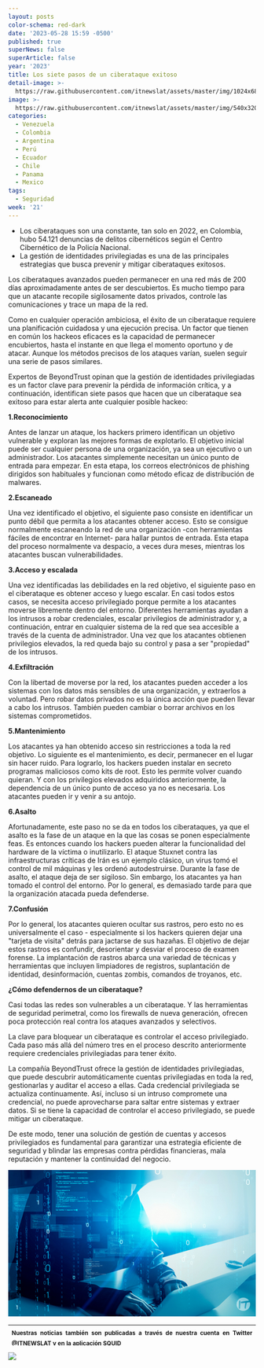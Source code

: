 ```yaml
---
layout: posts
color-schema: red-dark
date: '2023-05-28 15:59 -0500'
published: true
superNews: false
superArticle: false
year: '2023'
title: Los siete pasos de un ciberataque exitoso
detail-image: >-
  https://raw.githubusercontent.com/itnewslat/assets/master/img/1024x680/hacker-en-codigo-g.jpg
image: >-
  https://raw.githubusercontent.com/itnewslat/assets/master/img/540x320/hacker-en-codigo-p.jpg
categories:
  - Venezuela
  - Colombia
  - Argentina
  - Perú
  - Ecuador
  - Chile
  - Panama
  - Mexico
tags:
  - Seguridad
week: '21'
---
```

- Los ciberataques son una constante, tan solo en 2022, en Colombia, hubo 54.121 denuncias de delitos cibernéticos según el Centro Cibernético de la Policía Nacional.
- La gestión de identidades privilegiadas es una de las principales estrategias que busca prevenir y mitigar ciberataques exitosos.

Los ciberataques avanzados pueden permanecer en una red más de 200 días aproximadamente antes de ser descubiertos. Es mucho tiempo para que un atacante recopile sigilosamente datos privados, controle las comunicaciones y trace un mapa de la red.

Como en cualquier operación ambiciosa, el éxito de un ciberataque requiere una planificación cuidadosa y una ejecución precisa. Un factor que tienen en común los hackeos eficaces es la capacidad de permanecer encubiertos, hasta el instante en que llega el momento oportuno y de atacar. Aunque los métodos precisos de los ataques varían, suelen seguir una serie de pasos similares.

Expertos de BeyondTrust opinan que la gestión de identidades privilegiadas es un factor clave para prevenir la pérdida de información crítica, y a continuación, identifican siete pasos que hacen que un ciberataque sea exitoso para estar alerta ante cualquier posible hackeo:

**1.Reconocimiento**

Antes de lanzar un ataque, los hackers primero identifican un objetivo vulnerable y exploran las mejores formas de explotarlo. El objetivo inicial puede ser cualquier persona de una organización, ya sea un ejecutivo o un administrador. Los atacantes simplemente necesitan un único punto de entrada para empezar. En esta etapa, los correos electrónicos de phishing dirigidos son habituales y funcionan como método eficaz de distribución de malwares.

**2.Escaneado**

Una vez identificado el objetivo, el siguiente paso consiste en identificar un punto débil que permita a los atacantes obtener acceso. Esto se consigue normalmente escaneando la red de una organización -con herramientas fáciles de encontrar en Internet- para hallar puntos de entrada. Esta etapa del proceso normalmente va despacio, a veces dura meses, mientras los atacantes buscan vulnerabilidades.

**3.Acceso y escalada**

Una vez identificadas las debilidades en la red objetivo, el siguiente paso en el ciberataque es obtener acceso y luego escalar. En casi todos estos casos, se necesita acceso privilegiado porque permite a los atacantes moverse libremente dentro del entorno. Diferentes herramientas ayudan a los intrusos a robar credenciales, escalar privilegios de administrador y, a continuación, entrar en cualquier sistema de la red que sea accesible a través de la cuenta de administrador. Una vez que los atacantes obtienen privilegios elevados, la red queda bajo su control y pasa a ser "propiedad" de los intrusos.

**4.Exfiltración**

Con la libertad de moverse por la red, los atacantes pueden acceder a los sistemas con los datos más sensibles de una organización, y extraerlos a voluntad. Pero robar datos privados no es la única acción que pueden llevar a cabo los intrusos. También pueden cambiar o borrar archivos en los sistemas comprometidos.

**5.Mantenimiento**

Los atacantes ya han obtenido acceso sin restricciones a toda la red objetivo. Lo siguiente es el mantenimiento, es decir, permanecer en el lugar sin hacer ruido. Para lograrlo, los hackers pueden instalar en secreto programas maliciosos como kits de root. Esto les permite volver cuando quieran. Y con los privilegios elevados adquiridos anteriormente, la dependencia de un único punto de acceso ya no es necesaria. Los atacantes pueden ir y venir a su antojo.

**6.Asalto**

Afortunadamente, este paso no se da en todos los ciberataques, ya que el asalto es la fase de un ataque en la que las cosas se ponen especialmente feas. Es entonces cuando los hackers pueden alterar la funcionalidad del hardware de la víctima o inutilizarlo. El ataque Stuxnet contra las infraestructuras críticas de Irán es un ejemplo clásico, un virus tomó el control de mil máquinas y les ordenó autodestruirse. Durante la fase de asalto, el ataque deja de ser sigiloso. Sin embargo, los atacantes ya han tomado el control del entorno. Por lo general, es demasiado tarde para que la organización atacada pueda defenderse.

**7.Confusión**

Por lo general, los atacantes quieren ocultar sus rastros, pero esto no es universalmente el caso - especialmente si los hackers quieren dejar una "tarjeta de visita" detrás para jactarse de sus hazañas. El objetivo de dejar estos rastros es confundir, desorientar y desviar el proceso de examen forense. La implantación de rastros abarca una variedad de técnicas y herramientas que incluyen limpiadores de registros, suplantación de identidad, desinformación, cuentas zombis, comandos de troyanos, etc.

**¿Cómo defendernos de un ciberataque?**

Casi todas las redes son vulnerables a un ciberataque. Y las herramientas de seguridad perimetral, como los firewalls de nueva generación, ofrecen poca protección real contra los ataques avanzados y selectivos.

La clave para bloquear un ciberataque es controlar el acceso privilegiado. Cada paso más allá del número tres en el proceso descrito anteriormente requiere credenciales privilegiadas para tener éxito.

La compañía BeyondTrust ofrece la gestión de identidades privilegiadas, que puede descubrir automáticamente cuentas privilegiadas en toda la red, gestionarlas y auditar el acceso a ellas. Cada credencial privilegiada se actualiza continuamente. Así, incluso si un intruso compromete una credencial, no puede aprovecharse para saltar entre sistemas y extraer datos. Si se tiene la capacidad de controlar el acceso privilegiado, se puede mitigar un ciberataque.

De este modo, tener una solución de gestión de cuentas y accesos privilegiados es fundamental para garantizar una estrategia eficiente de seguridad y blindar las empresas contra pérdidas financieras, mala reputación y mantener la continuidad del negocio.

![](https://raw.githubusercontent.com/itnewslat/assets/master/img/540x320/hacker-en-codigo-p.jpg)

<table style="height: 42px;" width="569">
<tbody>
<tr>
<td style="text-align: justify;"><sub><strong>Nuestras noticias también son publicadas a través de nuestra cuenta en Twitter <a href="https://twitter.com/itnewslat?lang=es">@ITNEWSLAT</a> y en la aplicación <a href="https://squidapp.co/en/">SQUID</a></strong></sub></td>
</tr>
</tbody>
</table>
<img src="https://tracker.metricool.com/c3po.jpg?hash=56f88a41e39ab42c063cc51676587a04"/>